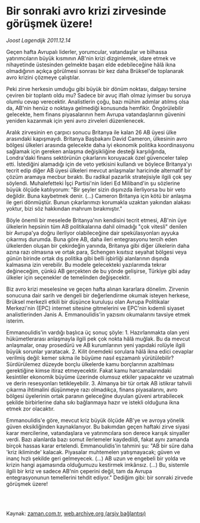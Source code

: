 # Bir sonraki avro krizi  zirvesinde görüşmek üzere!

*Joost Lagendijk 2011.12.14*

<td class="columnist-detail">
<p>Geçen hafta Avrupalı liderler, yorumcular, vatandaşlar ve bilhassa yatırımcıların büyük kısmının AB'nin krizi dizginlemek, idare etmek ve nihayetinde üstesinden gelmekte başarı elde edebileceğine hâlâ ikna olmadığının açıkça görülmesi sonrası bir kez daha Brüksel'de toplanarak avro krizini çözmeye çalıştılar.</p>
<p>
<div id="haberMetinDiv">
<p>Peki zirve herkesin umduğu gibi büyük bir dönüm noktası, dalgayı tersine çeviren bir toplantı oldu mu? Sadece bir avuç iflah olmaz iyimser bu soruya olumlu cevap verecektir. Analistlerin çoğu, bazı mühim adımlar atılmış olsa da, AB'nin henüz o noktaya gelmediği konusunda hemfikir. Öngörülebilir gelecekte, hem finans piyasalarının hem Avrupa vatandaşlarının güvenini yeniden kazanmak için yeni avro zirveleri düzenlenecek.
<p>Aralık zirvesinin en çarpıcı sonucu Britanya ile kalan 26 AB üyesi ülke arasındaki kapışmaydı. Britanya Başbakanı David Cameron, ülkesinin avro bölgesi ülkeleri arasında gelecekte daha iyi ekonomik politika koordinasyonu sağlamak için gereken anlaşma değişikliğine desteği karşılığında, Londra'daki finans sektörünün çıkarlarını koruyacak özel güvenceler talep etti. İstediğini alamadığı için de veto yetkisini kullandı ve böylece Britanya'yı tecrit edip diğer AB üyesi ülkeleri mevcut anlaşmalar haricinde alternatif bir çözüm aramaya mecbur bıraktı. Bu radikal pazarlık stratejisiyle ilgili çok şey söylendi. Muhalefetteki İşçi Partisi'nin lideri Ed Miliband'in şu sözlerine büyük ölçüde katılıyorum: "Bir şeyler sizin dışınızda ilerliyorsa bu bir veto değildir. Buna kaybetmek denir. (...) Cameron Britanya için kötü bir anlaşma ile geri dönmüştür. Bunun çıkarlarımızı korumakla uzaktan yakından alakası yoktur, bizi söz hakkından mahrum bırakmıştır."
<p>Böyle önemli bir meselede Britanya'nın kendisini tecrit etmesi, AB'nin üye ülkelerin hepsinin tüm AB politikalarına dahil olmadığı "çok vitesli" denilen bir Avrupa'ya doğru ilerliyor olabileceğine dair spekülasyonları ayyuka çıkarmış durumda. Buna göre AB, daha ileri entegrasyonu tercih eden ülkelerden oluşan bir çekirdeğin yanında, Britanya gibi diğer ülkelerin daha azına razı olmasına ve ortak para, Schengen kısıtsız seyahat bölgesi veya günün birinde ortak dış politika gibi belli işbirliği alanlarının dışında kalmasına izin verebilir. Bu modele gelecekteki yazılarımda tekrar değineceğim, çünkü AB gerçekten de bu yönde gelişirse, Türkiye gibi aday ülkeler için seçenekler de temelinden değişecektir.
<p>Biz avro krizi meselesine ve geçen hafta alınan kararlara dönelim. Zirvenin sonucuna dair sarih ve dengeli bir değerlendirme okumak isteyen herkese, Brüksel merkezli etkili bir düşünce kuruluşu olan Avrupa Politikalar Merkezi'nin (EPC) internet sitesine gitmelerini ve EPC'nin kıdemli siyaset analistlerinden Janis A. Emmanoulidis'in yazısını okumalarını tavsiye etmek isterim.
<p>Emmanoulidis'in vardığı başlıca üç sonuç şöyle: 1. Hazırlanmakta olan yeni hükümetlerarası anlaşmayla ilgili pek çok nokta hâlâ muğlak. Bu da mevcut anlaşmalar, onay prosedürü ve AB kurumlarının yeni yapıdaki rolüyle ilgili büyük sorunlar yaratacak. 2. Kilit önemdeki sorulara hâlâ ikna edici cevaplar verilmiş değil: kemer sıkma ile büyüme nasıl eşzamanlı yürütülebilir? Sürdürülemez düzeyde borçlu ülkelerde kamu borçlarının azaltılması gerektiğine kimse itiraz etmeyecektir. Fakat kamu harcamalarındaki kesintiler ekonomik büyüme üzerinde olumsuz etkiler yapacaktır ve uzatmalı ve derin resesyonları tetikleyebilir. 3. Almanya bir tür ortak AB istikrar tahvili çıkarma ihtimalini düşünmeye razı olmadıkça, finans piyasalarını, avro bölgesi üyelerinin ortak paranın geleceğine duyulan güveni artırabilecek şekilde birbirlerine daha sıkı bağlanmaya hazır ve istekli olduğuna ikna etmek zor olacaktır.
<p>Emmanoulidis'e göre, mevcut kriz büyük ölçüde AB'ye ve avroya yönelik güven eksikliğinden kaynaklanıyor. Bu bakımdan geçen haftaki zirve siyasi karar mercilerine, vatandaşlara ve yatırımcılara son derece karışık sinyaller verdi. Bazı alanlarda bazı somut ilerlemeler kaydedildi, fakat aynı zamanda birçok hassas karar ertelendi. Emmanoulidis'in tahmini şu: "AB bir süre daha 'kriz ikliminde' kalacak. Piyasalar muhtemelen yatışmayacak; güven ve inanç hızlı şekilde geri gelmeyecek. (...) AB uzun ve engebeli bir yolda ve krizin hangi aşamasında olduğumuzu kestirmek imkânsız. (...) Bu, sistemle ilgili bir kriz ve sadece AB'nin çeperini değil, tam da Avrupa entegrasyonunun temellerini tehdit ediyor." Dediğim gibi: bir sonraki zirvede görüşmek üzere! </p></p></p></p></p></p></div>
</p>


<p><br>
		 </br></p></td>

Kaynak: [zaman.com.tr](http://zaman.com.tr/yazar.do?yazino=1214562), [web.archive.org (arşiv bağlantısı)](http://web.archive.org/web/20120129124515/http://zaman.com.tr/yazar.do?yazino=1214562)
